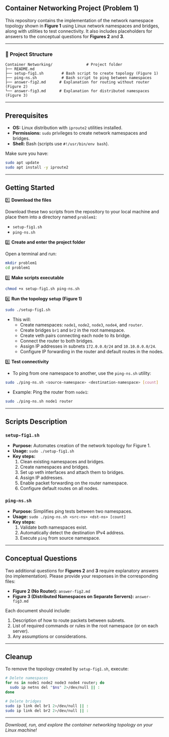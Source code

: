 ## Container Networking Project (Problem 1)

This repository contains the implementation of the network namespace topology shown in **Figure 1** using Linux network namespaces and bridges, along with utilities to test connectivity. It also includes placeholders for answers to the conceptual questions for **Figures 2** and **3**.

---
### 📂 Project Structure

```plaintext
Container Networking/               # Project folder
├── README.md
├── setup-fig1.sh        # Bash script to create topology (Figure 1)
├── ping-ns.sh           # Bash script to ping between namespaces
├── answer-fig2.md      # Explanation for routing without router (Figure 2)
└── answer-fig3.md      # Explanation for distributed namespaces (Figure 3)
```

---
## Prerequisites

- **OS:** Linux distribution with `iproute2` utilities installed.
- **Permissions:** `sudo` privileges to create network namespaces and bridges.
- **Shell:** Bash (scripts use `#!/usr/bin/env bash`).

Make sure you have:
```bash
sudo apt update
sudo apt install -y iproute2
```

---
## Getting Started


1️⃣ **Download the files**

Download these two scripts from the repository to your local machine and place them into a directory named `problem1`:

- `setup-fig1.sh`
- `ping-ns.sh`

2️⃣ **Create and enter the project folder**

Open a terminal and run:

```bash
mkdir problem1
cd problem1
```

3️⃣ **Make scripts executable**
```bash
chmod +x setup-fig1.sh ping-ns.sh
```

4️⃣ **Run the topology setup (Figure 1)**
```bash
sudo ./setup-fig1.sh
```

   - This will:
     - Create namespaces: `node1`, `node2`, `node3`, `node4`, and `router`.
     - Create bridges `br1` and `br2` in the root namespace.
     - Create veth pairs connecting each node to its bridge.
     - Connect the router to both bridges.
     - Assign IP addresses in subnets `172.0.0.0/24` and `10.10.0.0.0/24`.
     - Configure IP forwarding in the router and default routes in the nodes.

5️⃣ **Test connectivity**

- To ping from one namespace to another, use the `ping-ns.sh` utility:
```bash
sudo ./ping-ns.sh <source-namespace> <destination-namespace> [count]
```

- Example: Ping the router from `node1`:
```bash
sudo ./ping-ns.sh node1 router
```

---
## Scripts Description

### `setup-fig1.sh`
- **Purpose:** Automates creation of the network topology for Figure 1.
- **Usage:** `sudo ./setup-fig1.sh`
- **Key steps:**
  1. Clean existing namespaces and bridges.
  2. Create namespaces and bridges.
  3. Set up veth interfaces and attach them to bridges.
  4. Assign IP addresses.
  5. Enable packet forwarding on the router namespace.
  6. Configure default routes on all nodes.

### `ping-ns.sh`
- **Purpose:** Simplifies ping tests between two namespaces.
- **Usage:** `sudo ./ping-ns.sh <src-ns> <dst-ns> [count]`
- **Key steps:**
  1. Validate both namespaces exist.
  2. Automatically detect the destination IPv4 address.
  3. Execute `ping` from source namespace.

---
## Conceptual Questions

Two additional questions for **Figures 2** and **3** require explanatory answers (no implementation). Please provide your responses in the corresponding files:

- **Figure 2 (No Router):** `answer-fig2.md`
- **Figure 3 (Distributed Namespaces on Separate Servers):** `answer-fig3.md`

Each document should include:

1. Description of how to route packets between subnets.
2. List of required commands or rules in the root namespace (or on each server).
3. Any assumptions or considerations.

---
## Cleanup

To remove the topology created by `setup-fig1.sh`, execute:
```bash
# Delete namespaces
for ns in node1 node2 node3 node4 router; do
  sudo ip netns del "$ns" 2>/dev/null || :
done

# Delete bridges
sudo ip link del br1 2>/dev/null || :
sudo ip link del br2 2>/dev/null || :
```

---
*Download, run, and explore the container networking topology on your Linux machine!*
